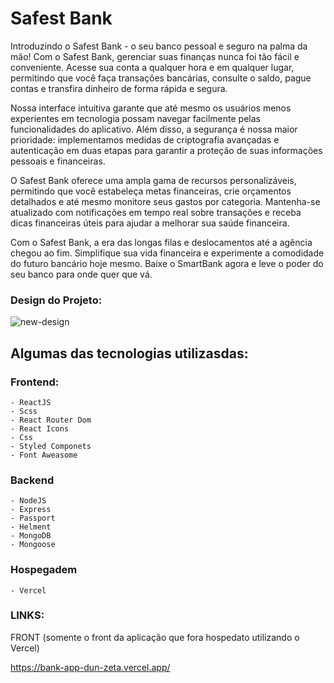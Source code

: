 # Safest Bank

Introduzindo o Safest Bank - o seu banco pessoal e seguro na palma da mão! Com o Safest Bank, gerenciar suas finanças nunca foi tão fácil e conveniente. Acesse sua conta a qualquer hora e em qualquer lugar, permitindo que você faça transações bancárias, consulte o saldo, pague contas e transfira dinheiro de forma rápida e segura.

Nossa interface intuitiva garante que até mesmo os usuários menos experientes em tecnologia possam navegar facilmente pelas funcionalidades do aplicativo. Além disso, a segurança é nossa maior prioridade: implementamos medidas de criptografia avançadas e autenticação em duas etapas para garantir a proteção de suas informações pessoais e financeiras.

O Safest Bank oferece uma ampla gama de recursos personalizáveis, permitindo que você estabeleça metas financeiras, crie orçamentos detalhados e até mesmo monitore seus gastos por categoria. Mantenha-se atualizado com notificações em tempo real sobre transações e receba dicas financeiras úteis para ajudar a melhorar sua saúde financeira.

Com o Safest Bank, a era das longas filas e deslocamentos até a agência chegou ao fim. Simplifique sua vida financeira e experimente a comodidade do futuro bancário hoje mesmo. Baixe o SmartBank agora e leve o poder do seu banco para onde quer que vá.

### Design do Projeto: 

![new-design](https://user-images.githubusercontent.com/82295321/234136774-8fa9d69f-4cd2-41a2-bcf6-50409948e1d4.png)

## Algumas das tecnologias utilizasdas:

### Frontend:  
    - ReactJS
    - Scss
    - React Router Dom
    - React Icons 
    - Css
    - Styled Componets
    - Font Aweasome
### Backend 
    - NodeJS
    - Express
    - Passport 
    - Helment 
    - MongoDB
    - Mongoose

### Hospegadem
    - Vercel
    
### LINKS:

FRONT (somente o front da aplicação que fora hospedato utilizando o Vercel)

https://bank-app-dun-zeta.vercel.app/
